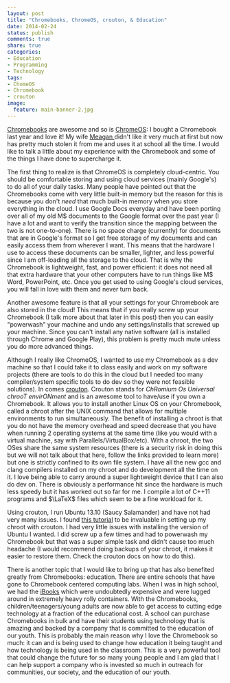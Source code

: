 ```yaml
---
layout: post
title: "Chromebooks, ChromeOS, crouton, & Education"
date: 2014-02-24
status: publish
comments: true
share: true
categories:
- Education
- Programming
- Technology
tags:
- ChomeOS
- Chromebook
- crouton
image:
  feature: main-banner-2.jpg
---
```


<a href="http://www.google.com/intl/en/chrome/devices/" target="_blank">Chromebooks</a> are awesome and so is <a href="http://en.wikipedia.org/wiki/Chrome_OS" target="_blank">ChromeOS</a>: I bought a Chromebook last year and love it! My wife <a href="http://meaganjsouth.com/" target="_blank">Meagan </a> didn't like it very much at first but now has pretty much stolen it from me and uses it at school all the time. I would like to talk a little about my experience with the Chromebook and some of the things I have done to supercharge it.

The first thing to realize is that ChromeOS is completely cloud-centric. You should be comfortable storing and using cloud services (mainly Google's) to do all of your daily tasks. Many people have pointed out that the Chromebooks come with very little built-in memory but the reason for this is because you don't <em>need</em> that much built-in memory when you store everything in the cloud. I use Google Docs everyday and have been porting over all of my old M$ documents to the Google format over the past year (I have a lot and want to verify the transition since the mapping between the two is not one-to-one). There is no space charge (currently) for documents that are in Google's format so I get free storage of my documents and can easily access them from wherever I want. This means that the hardware I use to access these documents can be smaller, lighter, and less powerful since I am off-loading all the storage to the cloud. That is why the Chromebook is lightweight, fast, and power efficient: it does not need all that extra hardware that your other computers have to run things like M$ Word, PowerPoint, etc. Once you get used to using Google's cloud services, you will fall in love with them and never turn back.

Another awesome feature is that all your settings for your Chromebook are also stored in the cloud! This means that if you really screw up your Chromebook (I talk more about that later in this post) then you can easily "powerwash" your machine and undo any settings/installs that screwed up your machine. Since you can't install any native software (all is installed through Chrome and Google Play), this problem is pretty much mute unless you do more advanced things.

Although I really like ChromeOS, I wanted to use my Chromebook as a dev machine so that I could take it to class easily and work on my software projects (there are tools to do this in the cloud but I needed too many compiler/system specific tools to do dev so they were not feasible solutions). In comes <a href="https://github.com/dnschneid/crouton" target="_blank">crouton</a>. Crouton stands for <em>ChRomium Os Universal chrooT envirONment</em> and is an awesome tool to have/use if you own a Chromebook. It allows you to install another Linux OS on your Chromebook, called a chroot after the UNIX command that allows for multiple environments to run simultaneously. The benefit of installing a chroot is that you do not have the memory overhead and speed decrease that you have when running 2 operating systems at the same time (like you would with a virtual machine, say with Parallels/VirtualBox/etc). With a chroot, the two OSes share the same system resources (there is a security risk in doing this but we will not talk about that here, follow the links provided to learn more) but one is strictly confined to its own file system. I have all the new gcc and clang compilers installed on my chroot and do development all the time on it. I love being able to carry around a super lightweight device that I can also do dev on. There is obviously a performance hit since the hardware is much less speedy but it has worked out so far for me. I compile a lot of C++11 programs and $\LaTeX$ files which seem to be a fine workload for it.

Using crouton, I run Ubuntu 13.10 (Saucy Salamander) and have not had very many issues. I found <a href="http://solvitor.com/2013/09/02/a-better-arm-chromebook-lamp-stack-based-on-crouton-and-debian/" target="_blank">this tutorial</a> to be invaluable in setting up my chroot with crouton. I had very little issues with installing the version of Ubuntu I wanted. I did screw up a few times and had to powerwash my Chromebook but that was a super simple task and didn't cause too much headache (I would recommend doing backups of your chroot, it makes it easier to restore them. Check the crouton docs on how to do this).

There is another topic that I would like to bring up that has also benefited greatly from Chromebooks: education. There are entire schools that have gone to Chromebook centered computing labs. When I was in high school, we had the <a href="http://en.wikipedia.org/wiki/IBook" target="_blank">iBooks</a> which were undoubtedly expensive and were lugged around in extremely heavy rolly containers. With the Chromebooks, children/teenagers/young adults are now able to get access to cutting edge technology at a fraction of the educational cost. A school can purchase Chromebooks in bulk and have their students using technology that is amazing and backed by a company that is committed to the education of our youth. This is probably the main reason why I love the Chromebook so much: it can and is being used to change how education it being taught and how technology is being used in the classroom. This is a very powerful tool that could change the future for so many young people and I am glad that I can help support a company who is invested so much in outreach for communities, our society, and the education of our youth.
